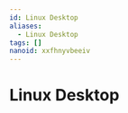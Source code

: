 ```yaml
---
id: Linux Desktop
aliases:
  - Linux Desktop
tags: []
nanoid: xxfhnyvbeeiv
---
```


# Linux Desktop

